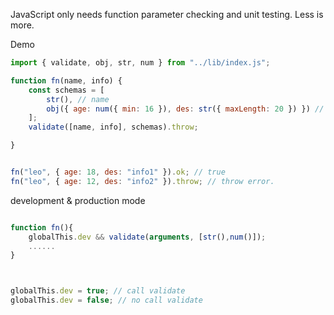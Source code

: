 JavaScript only needs function parameter checking and unit testing.
Less is more.

Demo
```js
import { validate, obj, str, num } from "../lib/index.js";

function fn(name, info) {
    const schemas = [
        str(), // name 
        obj({ age: num({ min: 16 }), des: str({ maxLength: 20 }) }) // info
    ];
    validate([name, info], schemas).throw;

}


fn("leo", { age: 18, des: "info1" }).ok; // true
fn("leo", { age: 12, des: "info2" }).throw; // throw error.
```

development & production mode 
```js

function fn(){
    globalThis.dev && validate(arguments, [str(),num()]);
    ......
}



globalThis.dev = true; // call validate
globalThis.dev = false; // no call validate

```